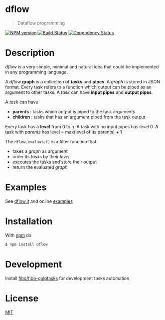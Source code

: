 # dflow

> Dataflow programming

[![NPM version](https://badge.fury.io/js/dflow.png)](http://badge.fury.io/js/dflow) [![Build Status](https://travis-ci.org/fibo/dflow.png?branch=master)](https://travis-ci.org//dflow.png?branch=master) [![Dependency Status](https://gemnasium.com/fibo/dflow.png)](https://gemnasium.com//dflow)

# Description

*dflow* is a very simple, minimal and natural idea that could be implemented in any programming language.

A *dflow* **graph** is a collection of **tasks** and **pipes**. A *graph* is stored in JSON format.
Every task refers to a function which output can be piped as an argument to other tasks.
A *task* can have **input pipes** and **output pipes**.

A *task* can have 
* **parents**
: tasks which output is piped to the task arguments
* **children**
: tasks that has an argument piped from the task output

Every task has a **level** from 0 to n. A task with no input pipes has *level* 0.
A task with *parents* has level = max(level of its parents) + 1

The `dflow.evaluate()` is a filter function that
  * takes a *graph* as argument
  * order its *tasks* by their *level*
  * executes the tasks and store their output
  * return the evaluated *graph*

# Examples

See [dflow.it](http://dflow.it) and online [examples](https://github.com/fibo/dflow/blob/master/examples/README.md)

# Installation

With [npm](https://npmjs.org/) do

```bash
$ npm install dflow
```

# Development

Install [fibo/fibo-gulptasks][1] for development tasks automation.

# License

[MIT][2]

[1]: https://github.com/fibo/fibo-gulptasks
[2]: http://fibo.mit-license.org/


